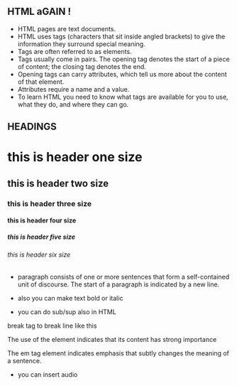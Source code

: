## HTML aGAIN ! 
 * HTML pages are text documents.
* HTML uses tags (characters that sit inside angled
brackets) to give the information they surround special
meaning.
* Tags are often referred to as elements.
* Tags usually come in pairs. The opening tag denotes
the start of a piece of content; the closing tag denotes
the end.
* Opening tags can carry attributes, which tell us more
about the content of that element.
* Attributes require a name and a value.
* To learn HTML you need to know what tags are
available for you to use, what they do, and where they
can go.

## HEADINGS
# this is header one size
## this is header two size
### this is header three size
#### this is header four size
##### this is header five size
###### this is header six size


* paragraph consists of one or more sentences
 that form a self-contained unit of discourse. The
 start of a paragraph is indicated by a new
 line.

 * also you can make text bold or italic

* you can do sub/sup also in HTML 



 break tag to break line like this 
 


 The use of the 
element indicates that its
content has strong importance

The  em tag  element indicates
emphasis that subtly changes
the meaning of a sentence.


* you can insert audio


